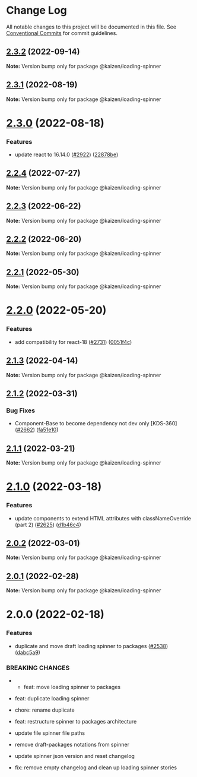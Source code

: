 # Change Log

All notable changes to this project will be documented in this file.
See [Conventional Commits](https://conventionalcommits.org) for commit guidelines.

## [2.3.2](https://github.com/cultureamp/kaizen-design-system/compare/@kaizen/loading-spinner@2.3.1...@kaizen/loading-spinner@2.3.2) (2022-09-14)

**Note:** Version bump only for package @kaizen/loading-spinner





## [2.3.1](https://github.com/cultureamp/kaizen-design-system/compare/@kaizen/loading-spinner@2.3.0...@kaizen/loading-spinner@2.3.1) (2022-08-19)

**Note:** Version bump only for package @kaizen/loading-spinner





# [2.3.0](https://github.com/cultureamp/kaizen-design-system/compare/@kaizen/loading-spinner@2.2.4...@kaizen/loading-spinner@2.3.0) (2022-08-18)


### Features

* update react to 16.14.0 ([#2922](https://github.com/cultureamp/kaizen-design-system/issues/2922)) ([22878be](https://github.com/cultureamp/kaizen-design-system/commit/22878beee1884e2f58d0447b3908321937175228))





## [2.2.4](https://github.com/cultureamp/kaizen-design-system/compare/@kaizen/loading-spinner@2.2.3...@kaizen/loading-spinner@2.2.4) (2022-07-27)

**Note:** Version bump only for package @kaizen/loading-spinner





## [2.2.3](https://github.com/cultureamp/kaizen-design-system/compare/@kaizen/loading-spinner@2.2.2...@kaizen/loading-spinner@2.2.3) (2022-06-22)

**Note:** Version bump only for package @kaizen/loading-spinner





## [2.2.2](https://github.com/cultureamp/kaizen-design-system/compare/@kaizen/loading-spinner@2.2.1...@kaizen/loading-spinner@2.2.2) (2022-06-20)

**Note:** Version bump only for package @kaizen/loading-spinner





## [2.2.1](https://github.com/cultureamp/kaizen-design-system/compare/@kaizen/loading-spinner@2.2.0...@kaizen/loading-spinner@2.2.1) (2022-05-30)

**Note:** Version bump only for package @kaizen/loading-spinner





# [2.2.0](https://github.com/cultureamp/kaizen-design-system/compare/@kaizen/loading-spinner@2.1.3...@kaizen/loading-spinner@2.2.0) (2022-05-20)


### Features

* add compatibility for react-18 ([#2731](https://github.com/cultureamp/kaizen-design-system/issues/2731)) ([0051f4c](https://github.com/cultureamp/kaizen-design-system/commit/0051f4cee82895acc2c2f44fc7bf8063857de57e))





## [2.1.3](https://github.com/cultureamp/kaizen-design-system/compare/@kaizen/loading-spinner@2.1.2...@kaizen/loading-spinner@2.1.3) (2022-04-14)

**Note:** Version bump only for package @kaizen/loading-spinner





## [2.1.2](https://github.com/cultureamp/kaizen-design-system/compare/@kaizen/loading-spinner@2.1.1...@kaizen/loading-spinner@2.1.2) (2022-03-31)


### Bug Fixes

* Component-Base to become dependency not dev only [KDS-360] ([#2662](https://github.com/cultureamp/kaizen-design-system/issues/2662)) ([fa51e10](https://github.com/cultureamp/kaizen-design-system/commit/fa51e10158c8d2c7f5f5c45c74dc259c28795c39))





## [2.1.1](https://github.com/cultureamp/kaizen-design-system/compare/@kaizen/loading-spinner@2.1.0...@kaizen/loading-spinner@2.1.1) (2022-03-21)

**Note:** Version bump only for package @kaizen/loading-spinner





# [2.1.0](https://github.com/cultureamp/kaizen-design-system/compare/@kaizen/loading-spinner@2.0.2...@kaizen/loading-spinner@2.1.0) (2022-03-18)


### Features

* update components to extend HTML attributes with classNameOverride (part 2) ([#2625](https://github.com/cultureamp/kaizen-design-system/issues/2625)) ([d1b46c4](https://github.com/cultureamp/kaizen-design-system/commit/d1b46c4acec9a940cf0b2134d6477903387e2b05))





## [2.0.2](https://github.com/cultureamp/kaizen-design-system/compare/@kaizen/loading-spinner@2.0.1...@kaizen/loading-spinner@2.0.2) (2022-03-01)

**Note:** Version bump only for package @kaizen/loading-spinner





## [2.0.1](https://github.com/cultureamp/kaizen-design-system/compare/@kaizen/loading-spinner@2.0.0...@kaizen/loading-spinner@2.0.1) (2022-02-28)

**Note:** Version bump only for package @kaizen/loading-spinner





# 2.0.0 (2022-02-18)


### Features

* duplicate and move draft loading spinner to packages ([#2538](https://github.com/cultureamp/kaizen-design-system/issues/2538)) ([dabc5a9](https://github.com/cultureamp/kaizen-design-system/commit/dabc5a9511a555151f1640e8f89de046c064569e))


### BREAKING CHANGES

* * feat: move loading spinner to packages

* feat: duplicate loading spinner

* chore: rename duplicate

* feat: restructure spinner to packages architecture

* update file spinner file paths

* remove draft-packages notations from spinner

* update spinner json version and reset changelog

* fix: remove empty changelog and clean up loading spinner stories

